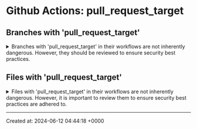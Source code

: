 # Github Actions: pull_request_target


## Branches with 'pull_request_target'
<details>
<summary>
Branches with 'pull_request_target' in their workflows are not inherently dangerous. However, they should be reviewed to ensure security best practices.
</summary>

* [puppetlabs/cat-github-actions (main)](https://github.com/puppetlabs/cat-github-actions/tree/main)

* [puppetlabs/cat-github-actions (remove-secrets-from-env)](https://github.com/puppetlabs/cat-github-actions/tree/remove-secrets-from-env)

* [puppetlabs/cat-team-github-metrics (dependabot/go_modules/cloud.google.com/go/bigquery-1.61.0)](https://github.com/puppetlabs/cat-team-github-metrics/tree/dependabot/go_modules/cloud.google.com/go/bigquery-1.61.0)

* [puppetlabs/cat-team-github-metrics (dependabot/go_modules/github.com/rs/zerolog-1.33.0)](https://github.com/puppetlabs/cat-team-github-metrics/tree/dependabot/go_modules/github.com/rs/zerolog-1.33.0)

* [puppetlabs/cat-team-github-metrics (dependabot/go_modules/google.golang.org/protobuf-1.33.0)](https://github.com/puppetlabs/cat-team-github-metrics/tree/dependabot/go_modules/google.golang.org/protobuf-1.33.0)

* [puppetlabs/cisco_ios (main)](https://github.com/puppetlabs/cisco_ios/tree/main)

* [puppetlabs/clj-pcp-client (PE-36361-move-pcp-client-to-jetty10)](https://github.com/puppetlabs/clj-pcp-client/tree/PE-36361-move-pcp-client-to-jetty10)

* [puppetlabs/community-labeller (revert-274-malikparvez-patch-3)](https://github.com/puppetlabs/community-labeller/tree/revert-274-malikparvez-patch-3)

* [puppetlabs/dependency_checker (dependabot/bundler/rubocop-rspec-tw-3.0)](https://github.com/puppetlabs/dependency_checker/tree/dependabot/bundler/rubocop-rspec-tw-3.0)

* [puppetlabs/harrison (PF-2882)](https://github.com/puppetlabs/harrison/tree/PF-2882)

* [puppetlabs/jruby-deps (9.2.x)](https://github.com/puppetlabs/jruby-deps/tree/9.2.x)

* [puppetlabs/jruby-utils (3.x)](https://github.com/puppetlabs/jruby-utils/tree/3.x)

* [puppetlabs/jruby-utils (4.x)](https://github.com/puppetlabs/jruby-utils/tree/4.x)

* [puppetlabs/jruby-utils (PE-33912-dumpling-codeowners)](https://github.com/puppetlabs/jruby-utils/tree/PE-33912-dumpling-codeowners)

* [puppetlabs/jruby-utils (jruby-jnr-pin)](https://github.com/puppetlabs/jruby-utils/tree/jruby-jnr-pin)

* [puppetlabs/litmusimage (fix-acceptance)](https://github.com/puppetlabs/litmusimage/tree/fix-acceptance)

* [puppetlabs/litmusimage (test)](https://github.com/puppetlabs/litmusimage/tree/test)

* [puppetlabs/pcp-broker (2019.8.x)](https://github.com/puppetlabs/pcp-broker/tree/2019.8.x)

* [puppetlabs/pdk-docker (cat_1700_stop_forks_running_push)](https://github.com/puppetlabs/pdk-docker/tree/cat_1700_stop_forks_running_push)

* [puppetlabs/pdk-docker (stable)](https://github.com/puppetlabs/pdk-docker/tree/stable)

* [puppetlabs/phoenix-github-actions (backport)](https://github.com/puppetlabs/phoenix-github-actions/tree/backport)

* [puppetlabs/puppet (bug-honour_custom_insync_in_noop)](https://github.com/puppetlabs/puppet/tree/bug-honour_custom_insync_in_noop)

* [puppetlabs/puppet (main)](https://github.com/puppetlabs/puppet/tree/main)

* [puppetlabs/puppet-agent (main)](https://github.com/puppetlabs/puppet-agent/tree/main)

* [puppetlabs/puppet-lint (hackathon_deprecated_functions)](https://github.com/puppetlabs/puppet-lint/tree/hackathon_deprecated_functions)

* [puppetlabs/puppet-lint (hsnodgrass-patch-1)](https://github.com/puppetlabs/puppet-lint/tree/hsnodgrass-patch-1)

* [puppetlabs/puppet-lint-check_unsafe_interpolations (CAT-1301-Bump_release_version)](https://github.com/puppetlabs/puppet-lint-check_unsafe_interpolations/tree/CAT-1301-Bump_release_version)

* [puppetlabs/puppet-lint-check_unsafe_interpolations (maint-update_codeowners)](https://github.com/puppetlabs/puppet-lint-check_unsafe_interpolations/tree/maint-update_codeowners)

* [puppetlabs/puppet-resource_api (cat_1910_fix_nightlies)](https://github.com/puppetlabs/puppet-resource_api/tree/cat_1910_fix_nightlies)

* [puppetlabs/puppet-resource_api (dependabot/bundler/rubocop-rspec-tw-3.0)](https://github.com/puppetlabs/puppet-resource_api/tree/dependabot/bundler/rubocop-rspec-tw-3.0)

* [puppetlabs/puppet-resource_api (pin_rubocop_rspec_rails_factory_bot)](https://github.com/puppetlabs/puppet-resource_api/tree/pin_rubocop_rspec_rails_factory_bot)

* [puppetlabs/puppet-vscode (dependabot/npm_and_yarn/braces-3.0.3)](https://github.com/puppetlabs/puppet-vscode/tree/dependabot/npm_and_yarn/braces-3.0.3)

* [puppetlabs/Puppet.Dsc (cat-1869-add_dsc_timeout_param)](https://github.com/puppetlabs/Puppet.Dsc/tree/cat-1869-add_dsc_timeout_param)

* [puppetlabs/Puppet.Dsc (main)](https://github.com/puppetlabs/Puppet.Dsc/tree/main)

* [puppetlabs/Puppet.Dsc (maint_one)](https://github.com/puppetlabs/Puppet.Dsc/tree/maint_one)

* [puppetlabs/puppetlabs-dropsonde (main)](https://github.com/puppetlabs/puppetlabs-dropsonde/tree/main)

* [puppetlabs/puppetlabs-helm (main)](https://github.com/puppetlabs/puppetlabs-helm/tree/main)

* [puppetlabs/puppetlabs-ibm_installation_manager (main)](https://github.com/puppetlabs/puppetlabs-ibm_installation_manager/tree/main)

* [puppetlabs/puppetlabs-panos (main)](https://github.com/puppetlabs/puppetlabs-panos/tree/main)

* [puppetlabs/puppetlabs-puppet_authorization (main)](https://github.com/puppetlabs/puppetlabs-puppet_authorization/tree/main)

* [puppetlabs/puppetlabs-rook (main)](https://github.com/puppetlabs/puppetlabs-rook/tree/main)

* [puppetlabs/puppetlabs-tagmail (main)](https://github.com/puppetlabs/puppetlabs-tagmail/tree/main)

* [puppetlabs/puppetlabs-testing (maint-testing-ubuntu-user-script)](https://github.com/puppetlabs/puppetlabs-testing/tree/maint-testing-ubuntu-user-script)

* [puppetlabs/puppetlabs-testing (release-prep)](https://github.com/puppetlabs/puppetlabs-testing/tree/release-prep)

* [puppetlabs/puppetlabs-testing (test)](https://github.com/puppetlabs/puppetlabs-testing/tree/test)

* [puppetlabs/puppetlabs-testing (validate-mand)](https://github.com/puppetlabs/puppetlabs-testing/tree/validate-mand)

* [puppetlabs/puppetlabs-vsphere (main)](https://github.com/puppetlabs/puppetlabs-vsphere/tree/main)

* [puppetlabs/puppetlabs-websphere_application_server (main)](https://github.com/puppetlabs/puppetlabs-websphere_application_server/tree/main)

* [puppetlabs/puppetlabs_spec_helper (dependabot/bundler/rubocop-rspec-tw-3.0)](https://github.com/puppetlabs/puppetlabs_spec_helper/tree/dependabot/bundler/rubocop-rspec-tw-3.0)

* [puppetlabs/ruby-pwsh (dependabot/bundler/json-2.7.2)](https://github.com/puppetlabs/ruby-pwsh/tree/dependabot/bundler/json-2.7.2)

* [puppetlabs/ruby-pwsh (dependabot/bundler/rubocop-rspec-2.31.0)](https://github.com/puppetlabs/ruby-pwsh/tree/dependabot/bundler/rubocop-rspec-2.31.0)

</details>



## Files with 'pull_request_target'
<details>
<summary>
Files with 'pull_request_target' in their workflows are not inherently dangerous. However, it is important to review them to ensure security best practices are adhered to.
</summary>


* [puppetlabs/cat-github-actions (main)](https://github.com/puppetlabs/cat-github-actions/blob/main/.github/workflows/labeller.yml) - .github/workflows/labeller.yml

* [puppetlabs/cat-github-actions (main)](https://github.com/puppetlabs/cat-github-actions/blob/main/.github/workflows/mend_ruby.yml) - .github/workflows/mend_ruby.yml

* [puppetlabs/cat-github-actions (remove-secrets-from-env)](https://github.com/puppetlabs/cat-github-actions/blob/remove-secrets-from-env/.github/workflows/gem_ci.yml) - .github/workflows/gem_ci.yml

* [puppetlabs/cat-github-actions (remove-secrets-from-env)](https://github.com/puppetlabs/cat-github-actions/blob/remove-secrets-from-env/.github/workflows/labeller.yml) - .github/workflows/labeller.yml

* [puppetlabs/cat-github-actions (remove-secrets-from-env)](https://github.com/puppetlabs/cat-github-actions/blob/remove-secrets-from-env/.github/workflows/mend_ruby.yml) - .github/workflows/mend_ruby.yml

* [puppetlabs/cat-github-actions (remove-secrets-from-env)](https://github.com/puppetlabs/cat-github-actions/blob/remove-secrets-from-env/.github/workflows/tooling_mend_ruby.yml) - .github/workflows/tooling_mend_ruby.yml

* [puppetlabs/cat-team-github-metrics (dependabot/go_modules/cloud.google.com/go/bigquery-1.61.0)](https://github.com/puppetlabs/cat-team-github-metrics/blob/dependabot/go_modules/cloud.google.com/go/bigquery-1.61.0/.github/workflows/mend.yml) - .github/workflows/mend.yml

* [puppetlabs/cat-team-github-metrics (dependabot/go_modules/github.com/rs/zerolog-1.33.0)](https://github.com/puppetlabs/cat-team-github-metrics/blob/dependabot/go_modules/github.com/rs/zerolog-1.33.0/.github/workflows/mend.yml) - .github/workflows/mend.yml

* [puppetlabs/cat-team-github-metrics (dependabot/go_modules/google.golang.org/protobuf-1.33.0)](https://github.com/puppetlabs/cat-team-github-metrics/blob/dependabot/go_modules/google.golang.org/protobuf-1.33.0/.github/workflows/mend.yml) - .github/workflows/mend.yml

* [puppetlabs/cisco_ios (main)](https://github.com/puppetlabs/cisco_ios/blob/main/.github/workflows/labeller.yml) - .github/workflows/labeller.yml

* [puppetlabs/clj-pcp-client (PE-36361-move-pcp-client-to-jetty10)](https://github.com/puppetlabs/clj-pcp-client/blob/PE-36361-move-pcp-client-to-jetty10/.github/workflows/snyk_pr.yaml) - .github/workflows/snyk_pr.yaml

* [puppetlabs/community-labeller (revert-274-malikparvez-patch-3)](https://github.com/puppetlabs/community-labeller/blob/revert-274-malikparvez-patch-3/.github/workflows/labeler.yml) - .github/workflows/labeler.yml

* [puppetlabs/dependency_checker (dependabot/bundler/rubocop-rspec-tw-3.0)](https://github.com/puppetlabs/dependency_checker/blob/dependabot/bundler/rubocop-rspec-tw-3.0/.github/workflows/labeller.yml) - .github/workflows/labeller.yml

* [puppetlabs/harrison (PF-2882)](https://github.com/puppetlabs/harrison/blob/PF-2882/.github/workflows/labeller.yml) - .github/workflows/labeller.yml

* [puppetlabs/jruby-deps (9.2.x)](https://github.com/puppetlabs/jruby-deps/blob/9.2.x/.github/workflows/snyk.yml) - .github/workflows/snyk.yml

* [puppetlabs/jruby-utils (3.x)](https://github.com/puppetlabs/jruby-utils/blob/3.x/.github/workflows/snyk.yml) - .github/workflows/snyk.yml

* [puppetlabs/jruby-utils (4.x)](https://github.com/puppetlabs/jruby-utils/blob/4.x/.github/workflows/snyk.yml) - .github/workflows/snyk.yml

* [puppetlabs/jruby-utils (PE-33912-dumpling-codeowners)](https://github.com/puppetlabs/jruby-utils/blob/PE-33912-dumpling-codeowners/.github/workflows/snyk.yml) - .github/workflows/snyk.yml

* [puppetlabs/jruby-utils (jruby-jnr-pin)](https://github.com/puppetlabs/jruby-utils/blob/jruby-jnr-pin/.github/workflows/snyk.yml) - .github/workflows/snyk.yml

* [puppetlabs/litmusimage (fix-acceptance)](https://github.com/puppetlabs/litmusimage/blob/fix-acceptance/.github/workflows/labeller.yml) - .github/workflows/labeller.yml

* [puppetlabs/litmusimage (test)](https://github.com/puppetlabs/litmusimage/blob/test/.github/workflows/labeller.yml) - .github/workflows/labeller.yml

* [puppetlabs/pcp-broker (2019.8.x)](https://github.com/puppetlabs/pcp-broker/blob/2019.8.x/.github/workflows/snyk_pr.yaml) - .github/workflows/snyk_pr.yaml

* [puppetlabs/pdk-docker (cat_1700_stop_forks_running_push)](https://github.com/puppetlabs/pdk-docker/blob/cat_1700_stop_forks_running_push/.github/workflows/labeller.yml) - .github/workflows/labeller.yml

* [puppetlabs/pdk-docker (stable)](https://github.com/puppetlabs/pdk-docker/blob/stable/.github/workflows/labeller.yml) - .github/workflows/labeller.yml

* [puppetlabs/phoenix-github-actions (backport)](https://github.com/puppetlabs/phoenix-github-actions/blob/backport/.github/workflows/backport.yml) - .github/workflows/backport.yml

* [puppetlabs/puppet (bug-honour_custom_insync_in_noop)](https://github.com/puppetlabs/puppet/blob/bug-honour_custom_insync_in_noop/.github/workflows/backport.yml) - .github/workflows/backport.yml

* [puppetlabs/puppet (main)](https://github.com/puppetlabs/puppet/blob/main/.github/workflows/backport.yml) - .github/workflows/backport.yml

* [puppetlabs/puppet-agent (main)](https://github.com/puppetlabs/puppet-agent/blob/main/.github/workflows/backport.yml) - .github/workflows/backport.yml

* [puppetlabs/puppet-lint (hackathon_deprecated_functions)](https://github.com/puppetlabs/puppet-lint/blob/hackathon_deprecated_functions/.github/workflows/labeller.yml) - .github/workflows/labeller.yml

* [puppetlabs/puppet-lint (hsnodgrass-patch-1)](https://github.com/puppetlabs/puppet-lint/blob/hsnodgrass-patch-1/.github/workflows/labeller.yml) - .github/workflows/labeller.yml

* [puppetlabs/puppet-lint-check_unsafe_interpolations (CAT-1301-Bump_release_version)](https://github.com/puppetlabs/puppet-lint-check_unsafe_interpolations/blob/CAT-1301-Bump_release_version/.github/workflows/labeller.yml) - .github/workflows/labeller.yml

* [puppetlabs/puppet-lint-check_unsafe_interpolations (maint-update_codeowners)](https://github.com/puppetlabs/puppet-lint-check_unsafe_interpolations/blob/maint-update_codeowners/.github/workflows/labeller.yml) - .github/workflows/labeller.yml

* [puppetlabs/puppet-resource_api (cat_1910_fix_nightlies)](https://github.com/puppetlabs/puppet-resource_api/blob/cat_1910_fix_nightlies/.github/workflows/labeller.yml) - .github/workflows/labeller.yml

* [puppetlabs/puppet-resource_api (dependabot/bundler/rubocop-rspec-tw-3.0)](https://github.com/puppetlabs/puppet-resource_api/blob/dependabot/bundler/rubocop-rspec-tw-3.0/.github/workflows/labeller.yml) - .github/workflows/labeller.yml

* [puppetlabs/puppet-resource_api (pin_rubocop_rspec_rails_factory_bot)](https://github.com/puppetlabs/puppet-resource_api/blob/pin_rubocop_rspec_rails_factory_bot/.github/workflows/labeller.yml) - .github/workflows/labeller.yml

* [puppetlabs/puppet-vscode (dependabot/npm_and_yarn/braces-3.0.3)](https://github.com/puppetlabs/puppet-vscode/blob/dependabot/npm_and_yarn/braces-3.0.3/.github/workflows/mend.yml) - .github/workflows/mend.yml

* [puppetlabs/Puppet.Dsc (cat-1869-add_dsc_timeout_param)](https://github.com/puppetlabs/Puppet.Dsc/blob/cat-1869-add_dsc_timeout_param/.github/workflows/labeller.yml) - .github/workflows/labeller.yml

* [puppetlabs/Puppet.Dsc (cat-1869-add_dsc_timeout_param)](https://github.com/puppetlabs/Puppet.Dsc/blob/cat-1869-add_dsc_timeout_param/.github/workflows/mend.yml) - .github/workflows/mend.yml

* [puppetlabs/Puppet.Dsc (main)](https://github.com/puppetlabs/Puppet.Dsc/blob/main/.github/workflows/labeller.yml) - .github/workflows/labeller.yml

* [puppetlabs/Puppet.Dsc (maint_one)](https://github.com/puppetlabs/Puppet.Dsc/blob/maint_one/.github/workflows/mend.yml) - .github/workflows/mend.yml

* [puppetlabs/puppetlabs-dropsonde (main)](https://github.com/puppetlabs/puppetlabs-dropsonde/blob/main/.github/workflows/labeller.yml) - .github/workflows/labeller.yml

* [puppetlabs/puppetlabs-helm (main)](https://github.com/puppetlabs/puppetlabs-helm/blob/main/.github/workflows/labeller.yml) - .github/workflows/labeller.yml

* [puppetlabs/puppetlabs-ibm_installation_manager (main)](https://github.com/puppetlabs/puppetlabs-ibm_installation_manager/blob/main/.github/workflows/labeller.yml) - .github/workflows/labeller.yml

* [puppetlabs/puppetlabs-panos (main)](https://github.com/puppetlabs/puppetlabs-panos/blob/main/.github/workflows/labeller.yml) - .github/workflows/labeller.yml

* [puppetlabs/puppetlabs-puppet_authorization (main)](https://github.com/puppetlabs/puppetlabs-puppet_authorization/blob/main/.github/workflows/labeller.yml) - .github/workflows/labeller.yml

* [puppetlabs/puppetlabs-rook (main)](https://github.com/puppetlabs/puppetlabs-rook/blob/main/.github/workflows/labeller.yml) - .github/workflows/labeller.yml

* [puppetlabs/puppetlabs-tagmail (main)](https://github.com/puppetlabs/puppetlabs-tagmail/blob/main/.github/workflows/labeller.yml) - .github/workflows/labeller.yml

* [puppetlabs/puppetlabs-testing (maint-testing-ubuntu-user-script)](https://github.com/puppetlabs/puppetlabs-testing/blob/maint-testing-ubuntu-user-script/.github/workflows/labeller.yml) - .github/workflows/labeller.yml

* [puppetlabs/puppetlabs-testing (release-prep)](https://github.com/puppetlabs/puppetlabs-testing/blob/release-prep/.github/workflows/labeller.yml) - .github/workflows/labeller.yml

* [puppetlabs/puppetlabs-testing (test)](https://github.com/puppetlabs/puppetlabs-testing/blob/test/.github/workflows/labeller.yml) - .github/workflows/labeller.yml

* [puppetlabs/puppetlabs-testing (validate-mand)](https://github.com/puppetlabs/puppetlabs-testing/blob/validate-mand/.github/workflows/labeller.yml) - .github/workflows/labeller.yml

* [puppetlabs/puppetlabs-testing (validate-mand)](https://github.com/puppetlabs/puppetlabs-testing/blob/validate-mand/.github/workflows/mend.yml) - .github/workflows/mend.yml

* [puppetlabs/puppetlabs-vsphere (main)](https://github.com/puppetlabs/puppetlabs-vsphere/blob/main/.github/workflows/labeller.yml) - .github/workflows/labeller.yml

* [puppetlabs/puppetlabs-websphere_application_server (main)](https://github.com/puppetlabs/puppetlabs-websphere_application_server/blob/main/.github/workflows/labeller.yml) - .github/workflows/labeller.yml

* [puppetlabs/puppetlabs_spec_helper (dependabot/bundler/rubocop-rspec-tw-3.0)](https://github.com/puppetlabs/puppetlabs_spec_helper/blob/dependabot/bundler/rubocop-rspec-tw-3.0/.github/workflows/labeller.yml) - .github/workflows/labeller.yml

* [puppetlabs/ruby-pwsh (dependabot/bundler/json-2.7.2)](https://github.com/puppetlabs/ruby-pwsh/blob/dependabot/bundler/json-2.7.2/.github/workflows/labeller.yml) - .github/workflows/labeller.yml

* [puppetlabs/ruby-pwsh (dependabot/bundler/rubocop-rspec-2.31.0)](https://github.com/puppetlabs/ruby-pwsh/blob/dependabot/bundler/rubocop-rspec-2.31.0/.github/workflows/labeller.yml) - .github/workflows/labeller.yml

</details>


---

Created at: 2024-06-12 04:44:18 +0000
